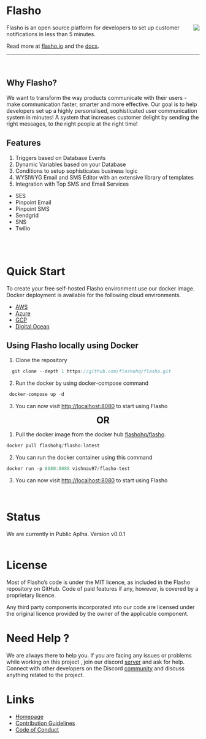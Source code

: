 # Flasho

<a href="https://flasho.io/"><img src="https://flasho-stage.chutneystore.com/logo/logo.svg" align="right" ></a>
Flasho is an open source platform for developers to set up customer notifications in less than 5 minutes.



Read more at [flasho.io](https://flasho.io) and the [docs](https://docs.flasho.io).

---
<br/>

## Why Flasho?

We want to transform the way products communicate with their users - make communication faster, smarter and more effective. Our goal is to help developers set up a highly personalised, sophisticated user communication system in minutes! A system that increases customer delight by sending the right messages, to the right people at the right time!

## Features

1. Triggers based on Database Events
1. Dynamic Variables based on your Database
1. Conditions to setup sophisticates business logic
1. WYSIWYG Email and SMS Editor with an extensive library of templates
1. Integration with Top SMS and Email Services

- SES
- Pinpoint Email
- Pinpoint SMS
- Sendgrid
- SNS
- Twilio
<br /> 
<br/>

# Quick Start

To create your free self-hosted Flasho environment use our docker image. Docker deployment is available for the following cloud environments.

- [AWS](https://docs.flasho.io/docs/deployment-guides/aws)
- [Azure](https://docs.flasho.io/docs/deployment-guides/azure)
- [GCP](https://docs.flasho.io/docs/deployment-guides/google-cloud-platform)
- [Digital Ocean](https://docs.flasho.io/docs/deployment-guides/digital-ocean)

## Using Flasho locally using Docker

1. Clone the repository

```jsx
  git clone --depth 1 https://github.com/flashohq/flasho.git
```

2. Run the docker by using docker-compose command

```jsx
 docker-compose up -d
```

3. You can now visit [http://localhost:8080](http://localhost:8080) to start using Flasho

<b><div align="center"><font size="5">OR</font></div></b>

1. Pull the docker image from the docker hub [flashohq/flasho](https://hub.docker.com/r/flashohq/flasho).

```jsx
docker pull flashohq/flasho:latest
```

2. You can run the docker container using this command

```jsx
docker run -p 8080:8080 vishnau97/flasho-test
```

3. You can now visit [http://localhost:8080](http://localhost:8080) to start using Flasho
<br/>

# Status

We are currently in Public Aplha. Version v0.0.1
<br/>
<br/>

# License

Most of Flasho’s code is under the MIT licence, as included in the Flasho repository on GitHub. Code of paid features if any, however, is covered by a proprietary licence.

Any third party components incorporated into our code are licensed under the original licence provided by the owner of the applicable component.

# Need Help ?

We are always there to help you. If you are facing any issues or problems while working on this project , join our discord [server]( https://discord.gg/DZ5PKmj6vc)
and ask for help. Connect with other developers on the Discord [community](https://discord.gg/DZ5PKmj6vc) and discuss anything related to the project.
# Links 
- [Homepage](https://flasho.io)
- [Contribution Guidelines](https://github.com/flashohq/flasho/blob/master/CONTRIBUTING.md)
- [Code of Conduct](https://github.com/flashohq/flasho/blob/master/CODE_OF_CONDUCT.md)

